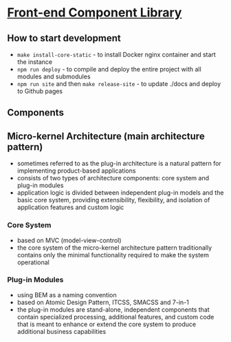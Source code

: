 # [Front-end Component Library]()

## How to start development
- `make install-core-static` - to install Docker nginx container and start the instance
- `npm run deploy` - to compile and deploy the entire project with all modules and submodules
- `npm run site` and then `make release-site` - to update ./docs and deploy to Github pages 

## Components

## Micro-kernel Architecture (main architecture pattern)

- sometimes referred to as the plug-in architecture is a natural pattern for implementing product-based applications
- consists of two types of architecture components: core system and plug-in modules
- application logic is divided between independent plug-in models and the basic core system, providing extensibility, flexibility, and isolation of application features and custom logic

### Core System

- based on MVC (model-view-control)
- the core system of the micro-kernel architecture pattern traditionally contains only the minimal functionality required to make the system operational

### Plug-in Modules

- using BEM as a naming convention
- based on Atomic Design Pattern, ITCSS, SMACSS and 7-in-1
- the plug-in modules are stand-alone, independent components that contain specialized processing, additional features, and custom code that is meant to enhance or extend the core system to produce additional business capabilities